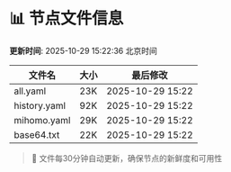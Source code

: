 # 📊 节点文件信息

**更新时间**: 2025-10-29 15:22:36 北京时间

| 文件名 | 大小 | 最后修改 |
|--------|------|----------|
| all.yaml | 23K | 2025-10-29 15:22 |
| history.yaml | 92K | 2025-10-29 15:22 |
| mihomo.yaml | 29K | 2025-10-29 15:22 |
| base64.txt | 22K | 2025-10-29 15:22 |

> 🔄 文件每30分钟自动更新，确保节点的新鲜度和可用性
